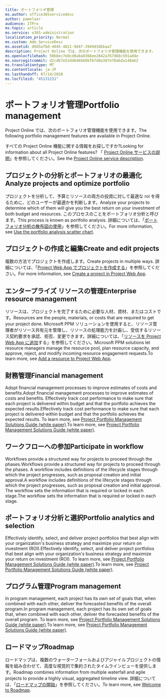 ```yaml
---
title: ポートフォリオ管理
ms.author: office365servicedesc
author: pamelaar
audience: ITPro
ms.topic: article
ms.service: o365-administration
localization_priority: Normal
ms.custom: Adm_ServiceDesc
ms.assetid: d9d5afbd-4045-4821-9d47-3949d3dbbaa7
description: Project Online では、次のポートフォリオ管理機能を使用できます。
ms.openlocfilehash: 50b8ec7e0cd8a0a8366ee2842a767d68c591ad4e
ms.sourcegitcommit: d2cd67e52dd646b68bfbfd8a387e70a6da140a62
ms.translationtype: MT
ms.contentlocale: ja-JP
ms.lasthandoff: 07/14/2020
ms.locfileid: "45131231"
---
```

# <a name="portfolio-management"></a><span data-ttu-id="d44b8-103">ポートフォリオ管理</span><span class="sxs-lookup"><span data-stu-id="d44b8-103">Portfolio management</span></span>

<span data-ttu-id="d44b8-104">Project Online では、次のポートフォリオ管理機能を使用できます。</span><span class="sxs-lookup"><span data-stu-id="d44b8-104">The following portfolio management features are available in Project Online.</span></span>
  
<span data-ttu-id="d44b8-105">すべての Project Online 機能に関する情報をお探しですか?</span><span class="sxs-lookup"><span data-stu-id="d44b8-105">Looking for information about all Project Online features?</span></span> <span data-ttu-id="d44b8-106">「 [Project Online サービスの説明](project-online-service-description.md)」を参照してください。</span><span class="sxs-lookup"><span data-stu-id="d44b8-106">See the [Project Online service description](project-online-service-description.md).</span></span>
  
## <a name="analyze-projects-and-optimize-portfolio"></a><span data-ttu-id="d44b8-107">プロジェクトの分析とポートフォリオの最適化</span><span class="sxs-lookup"><span data-stu-id="d44b8-107">Analyze projects and optimize portfolio</span></span>

<span data-ttu-id="d44b8-108">プロジェクトを分析して、予算とリソースの両方の投資に対して最適な roi を得るために、どのユーザーが最適かを判断します。</span><span class="sxs-lookup"><span data-stu-id="d44b8-108">Analyze your projects to determine which of them will give you the best return on your investment of both budget and resources.</span></span> <span data-ttu-id="d44b8-109">このプロセスのことをポートフォリオ分析と呼びます。</span><span class="sxs-lookup"><span data-stu-id="d44b8-109">This process is known as portfolio analysis.</span></span> <span data-ttu-id="d44b8-110">詳細については、「[ポートフォリオ分析の散布図の使用](https://go.microsoft.com/fwlink/?LinkID=823665&amp;clcid=0x409)」を参照してください。</span><span class="sxs-lookup"><span data-stu-id="d44b8-110">For more information, see [Use the portfolio analysis scatter chart](https://go.microsoft.com/fwlink/?LinkID=823665&amp;clcid=0x409).</span></span>
  
## <a name="create-and-edit-projects"></a><span data-ttu-id="d44b8-111">プロジェクトの作成と編集</span><span class="sxs-lookup"><span data-stu-id="d44b8-111">Create and edit projects</span></span>

<span data-ttu-id="d44b8-112">複数の方法でプロジェクトを作成します。</span><span class="sxs-lookup"><span data-stu-id="d44b8-112">Create projects in multiple ways.</span></span> <span data-ttu-id="d44b8-113">詳細については、「[Project Web App でプロジェクトを作成する](https://go.microsoft.com/fwlink/?LinkID=746895&amp;clcid=0x409)」を参照してください。</span><span class="sxs-lookup"><span data-stu-id="d44b8-113">For more information, see [Create a project in Project Web App](https://go.microsoft.com/fwlink/?LinkID=746895&amp;clcid=0x409).</span></span>
  
## <a name="enterprise-resource-management"></a><span data-ttu-id="d44b8-114">エンタープライズ リソースの管理</span><span class="sxs-lookup"><span data-stu-id="d44b8-114">Enterprise resource management</span></span>

<span data-ttu-id="d44b8-115">リソースは、プロジェクトを完了するために必要な人材、資材、またはコストです。</span><span class="sxs-lookup"><span data-stu-id="d44b8-115">Resources are the people, materials, or costs that are required to get your project done.</span></span> <span data-ttu-id="d44b8-116">Microsoft PPM ソリューションを使用すると、リソース管理者がリソース共有元を管理し、リソースの処理能力を計画し、受信するリソース契約要求を承認、拒否、変更できます。詳細については、「[リソースを Project Web App に追加](https://go.microsoft.com/fwlink/p/?LinkId=271320)する」を参照してください。</span><span class="sxs-lookup"><span data-stu-id="d44b8-116">Microsoft PPM solutions let resource managers manage the resource pool, plan resource capacity, and approve, reject, and modify incoming resource engagement requests.To learn more, see [Add a resource to Project Web App](https://go.microsoft.com/fwlink/p/?LinkId=271320).</span></span>
  
## <a name="financial-management"></a><span data-ttu-id="d44b8-117">財務管理</span><span class="sxs-lookup"><span data-stu-id="d44b8-117">Financial management</span></span>

<span data-ttu-id="d44b8-118">Adopt financial management processes to improve estimates of costs and benefits.</span><span class="sxs-lookup"><span data-stu-id="d44b8-118">Adopt financial management processes to improve estimates of costs and benefits.</span></span> <span data-ttu-id="d44b8-119">Effectively track cost performance to make sure that each project is delivered within budget and that the portfolio achieves the expected results.</span><span class="sxs-lookup"><span data-stu-id="d44b8-119">Effectively track cost performance to make sure that each project is delivered within budget and that the portfolio achieves the expected results.</span></span> <span data-ttu-id="d44b8-120">To learn more, see [Project Portfolio Management Solutions Guide (white paper)](https://go.microsoft.com/fwlink/p/?LinkId=402633).</span><span class="sxs-lookup"><span data-stu-id="d44b8-120">To learn more, see [Project Portfolio Management Solutions Guide (white paper)](https://go.microsoft.com/fwlink/p/?LinkId=402633).</span></span>
  
## <a name="participate-in-workflow"></a><span data-ttu-id="d44b8-121">ワークフローへの参加</span><span class="sxs-lookup"><span data-stu-id="d44b8-121">Participate in workflow</span></span>

<span data-ttu-id="d44b8-122">Workflows provide a structured way for projects to proceed through the phases.</span><span class="sxs-lookup"><span data-stu-id="d44b8-122">Workflows provide a structured way for projects to proceed through the phases.</span></span> <span data-ttu-id="d44b8-123">A workflow includes definitions of the lifecycle stages through which the project progresses, such as proposal creation and initial approval.</span><span class="sxs-lookup"><span data-stu-id="d44b8-123">A workflow includes definitions of the lifecycle stages through which the project progresses, such as proposal creation and initial approval.</span></span> <span data-ttu-id="d44b8-124">The workflow sets the information that is required or locked in each stage.</span><span class="sxs-lookup"><span data-stu-id="d44b8-124">The workflow sets the information that is required or locked in each stage.</span></span>
  
## <a name="portfolio-analytics-and-selection"></a><span data-ttu-id="d44b8-125">ポートフォリオ分析と選択</span><span class="sxs-lookup"><span data-stu-id="d44b8-125">Portfolio analytics and selection</span></span>

<span data-ttu-id="d44b8-126">Effectively identify, select, and deliver project portfolios that best align with your organization's business strategy and maximize your return on investment (ROI).</span><span class="sxs-lookup"><span data-stu-id="d44b8-126">Effectively identify, select, and deliver project portfolios that best align with your organization's business strategy and maximize your return on investment (ROI).</span></span> <span data-ttu-id="d44b8-127">To learn more, see [Project Portfolio Management Solutions Guide (white paper)](https://go.microsoft.com/fwlink/p/?LinkId=402633).</span><span class="sxs-lookup"><span data-stu-id="d44b8-127">To learn more, see [Project Portfolio Management Solutions Guide (white paper)](https://go.microsoft.com/fwlink/p/?LinkId=402633).</span></span>
  
## <a name="program-management"></a><span data-ttu-id="d44b8-128">プログラム管理</span><span class="sxs-lookup"><span data-stu-id="d44b8-128">Program management</span></span>

<span data-ttu-id="d44b8-129">In program management, each project has its own set of goals that, when combined with each other, deliver the forecasted benefits of the overall program.</span><span class="sxs-lookup"><span data-stu-id="d44b8-129">In program management, each project has its own set of goals that, when combined with each other, deliver the forecasted benefits of the overall program.</span></span> <span data-ttu-id="d44b8-130">To learn more, see [Project Portfolio Management Solutions Guide (white paper)](https://go.microsoft.com/fwlink/p/?LinkId=402633).</span><span class="sxs-lookup"><span data-stu-id="d44b8-130">To learn more, see [Project Portfolio Management Solutions Guide (white paper)](https://go.microsoft.com/fwlink/p/?LinkId=402633).</span></span>
  
## <a name="roadmap"></a><span data-ttu-id="d44b8-131">ロードマップ</span><span class="sxs-lookup"><span data-stu-id="d44b8-131">Roadmap</span></span>

<span data-ttu-id="d44b8-132">ロードマップは、複数のウォーターフォールおよびアジャイルプロジェクトの情報を組み合わせて、高度な視覚的で集約されたタイムラインビューを提供します。</span><span class="sxs-lookup"><span data-stu-id="d44b8-132">Roadmap combines information from multiple waterfall and agile projects to provide a highly visual, aggregated timeline view.</span></span> <span data-ttu-id="d44b8-133">詳細については、「[ロードマップの開始](https://support.office.com/article/video-welcome-to-roadmap-57764149-51b8-468f-a50d-9ea6a4fd835a)」を参照してください。</span><span class="sxs-lookup"><span data-stu-id="d44b8-133">To learn more, see [Welcome to Roadmap](https://support.office.com/article/video-welcome-to-roadmap-57764149-51b8-468f-a50d-9ea6a4fd835a).</span></span>

